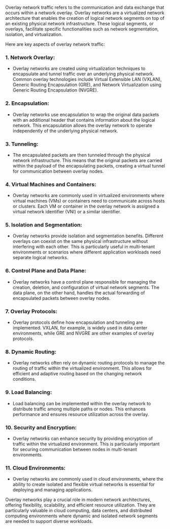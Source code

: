 Overlay network traffic refers to the communication and data exchange that occurs within a network overlay. Overlay networks are a virtualized network architecture that enables the creation of logical network segments on top of an existing physical network infrastructure. These logical segments, or overlays, facilitate specific functionalities such as network segmentation, isolation, and virtualization.

Here are key aspects of overlay network traffic:

### 1. **Network Overlay:**
   - Overlay networks are created using virtualization techniques to encapsulate and tunnel traffic over an underlying physical network. Common overlay technologies include Virtual Extensible LAN (VXLAN), Generic Routing Encapsulation (GRE), and Network Virtualization using Generic Routing Encapsulation (NVGRE).

### 2. **Encapsulation:**
   - Overlay networks use encapsulation to wrap the original data packets with an additional header that contains information about the logical network. This encapsulation allows the overlay network to operate independently of the underlying physical network.

### 3. **Tunneling:**
   - The encapsulated packets are then tunneled through the physical network infrastructure. This means that the original packets are carried within the payload of the encapsulating packets, creating a virtual tunnel for communication between overlay nodes.

### 4. **Virtual Machines and Containers:**
   - Overlay networks are commonly used in virtualized environments where virtual machines (VMs) or containers need to communicate across hosts or clusters. Each VM or container in the overlay network is assigned a virtual network identifier (VNI) or a similar identifier.

### 5. **Isolation and Segmentation:**
   - Overlay networks provide isolation and segmentation benefits. Different overlays can coexist on the same physical infrastructure without interfering with each other. This is particularly useful in multi-tenant environments or scenarios where different application workloads need separate logical networks.

### 6. **Control Plane and Data Plane:**
   - Overlay networks have a control plane responsible for managing the creation, deletion, and configuration of virtual network segments. The data plane, on the other hand, handles the actual forwarding of encapsulated packets between overlay nodes.

### 7. **Overlay Protocols:**
   - Overlay protocols define how encapsulation and tunneling are implemented. VXLAN, for example, is widely used in data center environments, while GRE and NVGRE are other examples of overlay protocols.

### 8. **Dynamic Routing:**
   - Overlay networks often rely on dynamic routing protocols to manage the routing of traffic within the virtualized environment. This allows for efficient and adaptive routing based on the changing network conditions.

### 9. **Load Balancing:**
   - Load balancing can be implemented within the overlay network to distribute traffic among multiple paths or nodes. This enhances performance and ensures resource utilization across the overlay.

### 10. **Security and Encryption:**
  - Overlay networks can enhance security by providing encryption of traffic within the virtualized environment. This is particularly important for securing communication between nodes in multi-tenant environments.

### 11. **Cloud Environments:**
  - Overlay networks are commonly used in cloud environments, where the ability to create isolated and flexible virtual networks is essential for deploying and managing applications.

Overlay networks play a crucial role in modern network architectures, offering flexibility, scalability, and efficient resource utilization. They are particularly valuable in cloud computing, data centers, and distributed computing environments where dynamic and isolated network segments are needed to support diverse workloads.
